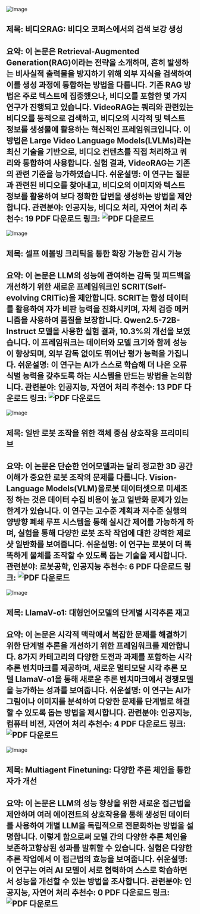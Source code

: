 ![Image](https://cdn-thumbnails.huggingface.co/social-thumbnails/papers/2501.05874.png)
## 제목: 비디오RAG: 비디오 코퍼스에서의 검색 보강 생성
**요약**: 이 논문은 Retrieval-Augmented Generation(RAG)이라는 전략을 소개하며, 흔히 발생하는 비사실적 출력물을 방지하기 위해 외부 지식을 검색하여 이를 생성 과정에 통합하는 방법을 다룹니다. 기존 RAG 방법은 주로 텍스트에 집중했으나, 비디오를 포함한 몇 가지 연구가 진행되고 있습니다. VideoRAG는 쿼리와 관련있는 비디오를 동적으로 검색하고, 비디오의 시각적 및 텍스트 정보를 생성물에 활용하는 혁신적인 프레임워크입니다. 이 방법은 Large Video Language Models(LVLMs)라는 최신 기술을 기반으로, 비디오 컨텐츠를 직접 처리하고 쿼리와 통합하여 사용합니다. 실험 결과, VideoRAG는 기존의 관련 기준을 능가하였습니다.
**쉬운설명**: 이 연구는 질문과 관련된 비디오를 찾아내고, 비디오의 이미지와 텍스트 정보를 활용하여 보다 정확한 답변을 생성하는 방법을 제안합니다.
**관련분야**: 인공지능, 비디오 처리, 자연어 처리
**추천수**: 19
**PDF 다운로드 링크**: ![PDF 다운로드](https://arxiv.org/pdf/2501.05874)
---

![Image](https://cdn-thumbnails.huggingface.co/social-thumbnails/papers/2501.05727.png)
## 제목: 셀프 에볼빙 크리틱을 통한 확장 가능한 감시 가능
**요약**: 이 논문은 LLM의 성능에 관여하는 감독 및 피드백을 개선하기 위한 새로운 프레임워크인 SCRIT(Self-evolving CRITic)을 제안합니다. SCRIT는 합성 데이터를 활용하여 자가 비판 능력을 진화시키며, 자체 검증 메커니즘을 사용하여 품질을 보장합니다. Qwen2.5-72B-Instruct 모델을 사용한 실험 결과, 10.3%의 개선을 보였습니다. 이 프레임워크는 데이터와 모델 크기와 함께 성능이 향상되며, 외부 감독 없이도 뛰어난 평가 능력을 가집니다.
**쉬운설명**: 이 연구는 AI가 스스로 학습해 더 나은 오류 식별 능력을 갖추도록 하는 시스템을 만드는 방법을 논의합니다.
**관련분야**: 인공지능, 자연어 처리
**추천수**: 13
**PDF 다운로드 링크**: ![PDF 다운로드](https://arxiv.org/pdf/2501.05727)
---

![Image](https://avatars/faad88525197bb6c63be0068f19de418.svg)
## 제목: 일반 로봇 조작을 위한 객체 중심 상호작용 프리미티브
**요약**: 이 논문은 단순한 언어모델과는 달리 정교한 3D 공간 이해가 중요한 로봇 조작의 문제를 다룹니다. Vision-Language Models(VLM)을로봇 데이터셋으로 미세조정 하는 것은 데이터 수집 비용이 높고 일반화 문제가 있는 한계가 있습니다. 이 연구는 고수준 계획과 저수준 실행의 양방향 폐쇄 루프 시스템을 통해 실시간 제어를 가능하게 하며, 실험을 통해 다양한 로봇 조작 작업에 대한 강력한 제로샷 일반화를 보여줍니다.
**쉬운설명**: 이 연구는 로봇이 더 똑똑하게 물체를 조작할 수 있도록 돕는 기술을 제시합니다.
**관련분야**: 로봇공학, 인공지능
**추천수**: 6
**PDF 다운로드 링크**: ![PDF 다운로드](https://arxiv.org/pdf/2501.03841)
---

![Image](https://cdn-thumbnails.huggingface.co/social-thumbnails/papers/2501.06186.png)
## 제목: LlamaV-o1: 대형언어모델의 단계별 시각추론 재고
**요약**: 이 논문은 시각적 맥락에서 복잡한 문제를 해결하기 위한 단계별 추론을 개선하기 위한 프레임워크를 제안합니다. 8가지 카테고리의 다양한 도전과 과제를 포함하는 시각 추론 벤치마크를 제공하며, 새로운 멀티모달 시각 추론 모델 LlamaV-o1을 통해 새로운 추론 벤치마크에서 경쟁모델을 능가하는 성과를 보여줍니다.
**쉬운설명**: 이 연구는 AI가 그림이나 이미지를 분석하여 다양한 문제를 단계별로 해결할 수 있도록 돕는 방법을 제시합니다.
**관련분야**: 인공지능, 컴퓨터 비전, 자연어 처리
**추천수**: 4
**PDF 다운로드 링크**: ![PDF 다운로드](https://arxiv.org/pdf/2501.06186)
---

![Image](https://cdn-thumbnails.huggingface.co/social-thumbnails/papers/2501.05707.png)
## 제목: Multiagent Finetuning: 다양한 추론 체인을 통한 자가 개선
**요약**: 이 논문은 LLM의 성능 향상을 위한 새로운 접근법을 제안하며 여러 에이전트의 상호작용을 통해 생성된 데이터를 사용하여 개별 LLM을 독립적으로 전문화하는 방법을 설명합니다. 이렇게 함으로써 모델 간의 다양한 추론 체인을 보존하고향상된 성과를 발휘할 수 있습니다. 실험은 다양한 추론 작업에서 이 접근법의 효능을 보여줍니다.
**쉬운설명**: 이 연구는 여러 AI 모델이 서로 협력하여 스스로 학습하면서 성능을 개선할 수 있는 방법을 조사합니다.
**관련분야**: 인공지능, 자연어 처리
**추천수**: 0
**PDF 다운로드 링크**: ![PDF 다운로드](https://arxiv.org/pdf/2501.05707)
---